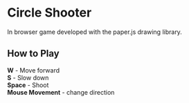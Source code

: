 # Circle Shooter
In browser game developed with the paper.js drawing library.  

## How to Play   
**W** - Move forward   
**S** - Slow down  
**Space** - Shoot  
**Mouse Movement** - change direction  